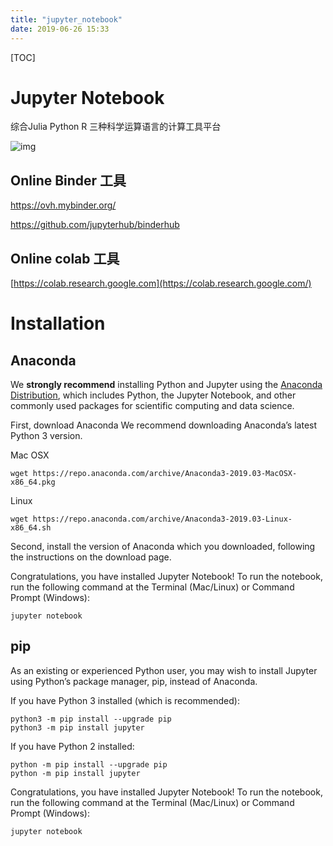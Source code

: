 ```yaml
---
title: "jupyter_notebook"
date: 2019-06-26 15:33
---
```

[TOC]



# Jupyter Notebook

综合Julia Python R 三种科学运算语言的计算工具平台

![img](https://snag.gy/EFrU1H.jpg)



## Online Binder 工具 

https://ovh.mybinder.org/

https://github.com/jupyterhub/binderhub



## Online colab 工具

[https://colab.research.google.com](https://colab.research.google.com/)





# Installation



## Anaconda

We **strongly recommend** installing Python and Jupyter using the [Anaconda Distribution](https://www.anaconda.com/downloads), which includes Python, the Jupyter Notebook, and other commonly used packages for scientific computing and data science.

First, download Anaconda We recommend downloading Anaconda’s latest Python 3 version.



Mac OSX

```
wget https://repo.anaconda.com/archive/Anaconda3-2019.03-MacOSX-x86_64.pkg
```



Linux 

```
wget https://repo.anaconda.com/archive/Anaconda3-2019.03-Linux-x86_64.sh
```



Second, install the version of Anaconda which you downloaded, following the instructions on the download page.

Congratulations, you have installed Jupyter Notebook! To run the notebook, run the following command at the Terminal (Mac/Linux) or Command Prompt (Windows):

```
jupyter notebook
```



## pip

As an existing or experienced Python user, you may wish to install Jupyter using Python’s package manager, pip, instead of Anaconda.

If you have Python 3 installed (which is recommended):

```
python3 -m pip install --upgrade pip
python3 -m pip install jupyter
```

If you have Python 2 installed:

```
python -m pip install --upgrade pip
python -m pip install jupyter
```

Congratulations, you have installed Jupyter Notebook! To run the notebook, run the following command at the Terminal (Mac/Linux) or Command Prompt (Windows):

```
jupyter notebook
```

## 



